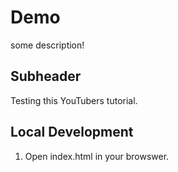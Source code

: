 # Demo

some description!

## Subheader

Testing this YouTubers tutorial.

## Local Development

1. Open index.html in your browswer.
